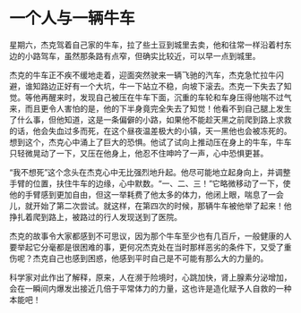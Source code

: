 # 一个人与一辆牛车

星期六，杰克驾着自己家的牛车，拉了些土豆到城里去卖，他和往常一样沿着村东边的小路驾车，虽然那条路有点窄，但确实比较近，可以早一点到城里。 

杰克的牛车正不疾不缓地走着，迎面突然驶来一辆飞驰的汽车，杰克急忙拉牛闪避，谁知路边正好有一个大坑，牛一下站立不稳，向坡下滚去。杰克一下失去了知觉。等他再醒来时，发现自己被压在牛车下面，沉重的车轮和车身压得他喘不过气来，而且更令人害怕的是，他的下半身竟完全失去了知觉！他看不到自己腿上发生了什么事，但他知道，这是一条偏僻的小路，如果他不能趁天黑之前爬到路上求救的话，他会失血过多而死，在这个昼夜温差极大的小镇，天一黑他也会被冻死的。想到这个，杰克心中涌上了巨大的恐惧。他试了试向上推动压在身上的牛车，牛车只轻微晃动了一下，又压在他身上，他忍不住呻吟了一声，心中恐惧更甚。 

“我不想死”这个念头在杰克心中无比强烈地升起。他尽可能地立起身向上，并调整手臂的位置，扶住牛车的边缘，心中默数。“一、二、三！”它略微移动了一下，使他的手臂感到更加自由，但这一举耗费了他太多的体力，他闭上眼，喘息了一会儿，就开始了第二次尝试。就这样，在第四次的时候，那辆牛车被他举了起来！他挣扎着爬到路上，被路过的行人发现送到了医院。 

杰克的故事令大家都感到不可思议，因为那个牛车至少也有几百斤，一般健康的人要举起它分毫都是很困难的事，更何况杰克处在当时那样恶劣的条件下，又受了重伤呢？杰克自己也感到困惑，他感到平时自己是不可能有那么大的力量的。 

科学家对此作出了解释，原来，人在濒于险境时，心跳加快，肾上腺素分泌增加，会在一瞬间内爆发出接近几倍于平常体力的力量，这也许是造化赋予人自救的一种本能吧！
 